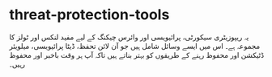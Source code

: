 # threat-protection-tools
یہ ریپوزیٹری سیکورٹی، پرائیویسی اور وائرس چیکنگ کے لیے مفید لنکس اور ٹولز کا مجموعہ ہے۔ اس میں ایسے وسائل شامل ہیں جو آن لائن تحفظ، ڈیٹا پرائیویسی، میلویئر ڈٹیکشن اور محفوظ رہنے کے طریقوں کو بہتر بناتے ہیں تاکہ آپ ہر وقت باخبر اور محفوظ رہیں۔

